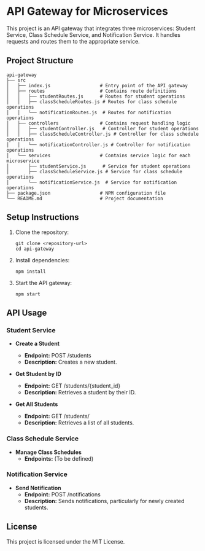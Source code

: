 # API Gateway for Microservices

This project is an API gateway that integrates three microservices: Student Service, Class Schedule Service, and Notification Service. It handles requests and routes them to the appropriate service.

## Project Structure

```
api-gateway
├── src
│   ├── index.js                  # Entry point of the API gateway
│   ├── routes                    # Contains route definitions
│   │   ├── studentRoutes.js      # Routes for student operations
│   │   ├── classScheduleRoutes.js # Routes for class schedule operations
│   │   └── notificationRoutes.js  # Routes for notification operations
│   ├── controllers               # Contains request handling logic
│   │   ├── studentController.js   # Controller for student operations
│   │   ├── classScheduleController.js # Controller for class schedule operations
│   │   └── notificationController.js # Controller for notification operations
│   └── services                  # Contains service logic for each microservice
│       ├── studentService.js      # Service for student operations
│       ├── classScheduleService.js # Service for class schedule operations
│       └── notificationService.js  # Service for notification operations
├── package.json                  # NPM configuration file
└── README.md                     # Project documentation
```

## Setup Instructions

1. Clone the repository:
   ```
   git clone <repository-url>
   cd api-gateway
   ```

2. Install dependencies:
   ```
   npm install
   ```

3. Start the API gateway:
   ```
   npm start
   ```

## API Usage

### Student Service

- **Create a Student**
  - **Endpoint:** POST /students
  - **Description:** Creates a new student.

- **Get Student by ID**
  - **Endpoint:** GET /students/{student_id}
  - **Description:** Retrieves a student by their ID.

- **Get All Students**
  - **Endpoint:** GET /students/
  - **Description:** Retrieves a list of all students.

### Class Schedule Service

- **Manage Class Schedules**
  - **Endpoints:** (To be defined)

### Notification Service

- **Send Notification**
  - **Endpoint:** POST /notifications
  - **Description:** Sends notifications, particularly for newly created students.

## License

This project is licensed under the MIT License.